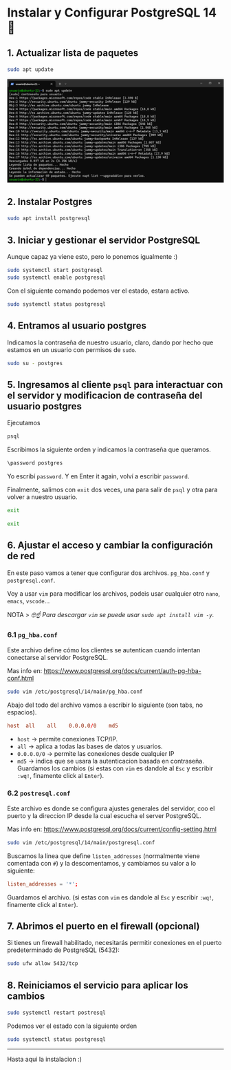 # Instalar y Configurar PostgreSQL 14 🐘
## 1. Actualizar lista de paquetes
```bash
sudo apt update
```
![actualizar lista de paquetes](img/1.PNG)
## 2. Instalar Postgres
```bash
sudo apt install postgresql
```
## 3. Iniciar y gestionar el servidor PostgreSQL
Aunque capaz ya viene esto, pero lo ponemos igualmente :)

```bash
sudo systemctl start postgresql
sudo systemctl enable postgresql
```
Con el siguiente comando podemos ver el estado, estara activo.
```bash
sudo systemctl status postgresql
```
## 4. Entramos al usuario postgres
Indicamos la contraseña de nuestro usuario, claro, dando por hecho que estamos en un usuario con permisos de `sudo`.
```bash
sudo su - postgres
```
## 5. Ingresamos al cliente `psql` para interactuar con el servidor y modificacion de contraseña del usuario postgres
Ejecutamos 
```bash
psql
```
Escribimos la siguiente orden y indicamos la contraseña que queramos.
```bash
\password postgres
```
Yo escribí `password`. Y en Enter it again, volví a escribir `password`.

Finalmente, salimos con `exit` dos veces, una para salir de `psql` y otra para volver a nuestro usuario.
```bash
exit
```
```bash
exit
```
## 6. Ajustar el acceso y cambiar la configuración de red
En este paso vamos a tener que configurar dos archivos. `pg_hba.conf` y `postgresql.conf`.

Voy a usar `vim` para modificar los archivos, podeis usar cualquier otro `nano`, `emacs`, `vscode`...

NOTA > *🤓☝️ Para descargar `vim` se puede usar `sudo apt install vim -y`.*

### 6.1 `pg_hba.conf`
Este archivo define cómo los clientes se autentican cuando intentan conectarse al servidor PostgreSQL.

Mas info en: https://www.postgresql.org/docs/current/auth-pg-hba-conf.html

```bash
sudo vim /etc/postgresql/14/main/pg_hba.conf
```
Abajo del todo del archivo vamos a escribir lo siguiente (son tabs, no espacios).
```conf
host  all    all    0.0.0.0/0    md5
```
- `host` -> permite conexiones TCP/IP.
- `all` -> aplica a todas las bases de datos y usuarios.
- `0.0.0.0/0` -> permite las conexiones desde cualquier IP
- `md5` -> indica que se usara la autenticacion basada en contraseña.
Guardamos los cambios (si estas con `vim` es dandole al `Esc` y escribir `:wq!`, finamente click al `Enter`).

### 6.2 `postresql.conf`
Este archivo es donde se configura ajustes generales del servidor, coo el puerto y la direccion IP desde la cual escucha el server PostgreSQL.

Mas info en: https://www.postgresql.org/docs/current/config-setting.html

```bash
sudo vim /etc/postgresql/14/main/postgresql.conf
```

Buscamos la linea que define `listen_addresses` (normalmente viene comentada con `#`) y la descomentamos, y cambiamos su valor a lo siguiente:
```conf
listen_addresses = '*';
```

Guardamos el archivo. (si estas con `vim` es dandole al `Esc` y escribir `:wq!`, finamente click al `Enter`).
## 7. Abrimos el puerto en el firewall (opcional)
Si tienes un firewall habilitado, necesitarás permitir conexiones en el puerto predeterminado de PostgreSQL (5432): 
```bash
sudo ufw allow 5432/tcp
```
## 8. Reiniciamos el servicio para aplicar los cambios
```bash
sudo systemctl restart postresql
```
Podemos ver el estado con la siguiente orden
```bash
sudo systemctl status postgresql
```
---
Hasta aqui la instalacion :)
